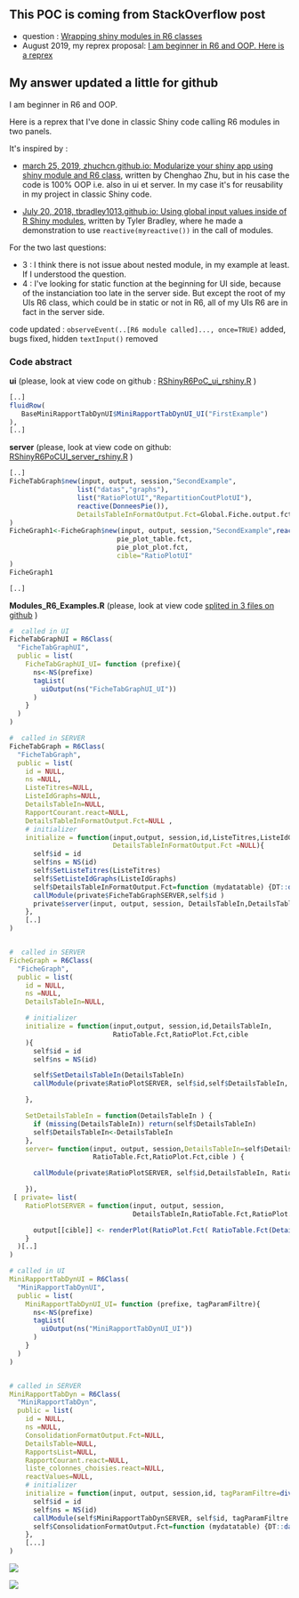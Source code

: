 ## This POC is coming from StackOverflow post

- question :  [Wrapping shiny modules in R6 classes](https://stackoverflow.com/questions/46693161/wrapping-shiny-modules-in-r6-classes)
- August 2019, my reprex proposal: [I am beginner in R6 and OOP. Here is a reprex](https://stackoverflow.com/questions/46693161/wrapping-shiny-modules-in-r6-classes/57464394#57464394)

## My answer updated a little for github

I am beginner in R6 and OOP.

Here is a reprex that I've done in classic Shiny code calling R6 modules in two panels. 

It's inspired by : 

- [march 25, 2019, zhuchcn.github.io: Modularize your shiny app using shiny module and R6 class](https://zhuchcn.github.io/projects/posts/en/2019-03-25/), written by Chenghao Zhu,  but in his case the code is 100% OOP i.e. also in ui et server. In my case it's for reusability in my project in classic Shiny code.


- [July 20, 2018, tbradley1013.github.io: Using global input values inside of R Shiny modules](https://tbradley1013.github.io/2018/07/20/r-shiny-modules--using-global-inputs/), written by Tyler Bradley, where he made a demonstration to use `reactive(myreactive())` in the call of modules. 



For the two last questions:

- 3 : I think there is not issue about nested module, in my example at least. If I understood the question.
- 4 : I've looking for static function at the beginning for UI side, because of the instanciation too late in the server side. But except the root of my UIs R6 class, which could be in static or not in R6, all of my UIs R6 are in fact in the server side.


code updated : `observeEvent(..[R6 module called]..., once=TRUE)` added, bugs fixed, hidden `textInput()` removed

### Code abstract

__ui__ (please, look at view code on github :
[RShinyR6PoC_ui_rshiny.R](https://github.com/philibe/RShinyR6POC/blob/main/ui_server_rshiny/ui_rshiny/RShinyR6PoC_ui_rshiny.R) )
```R
[..]
fluidRow(
   BaseMiniRapportTabDynUI$MiniRapportTabDynUI_UI("FirstExample")
),
[..]
```


__server__ (please, look at view code on github:
[RShinyR6PoCUI_server_rshiny.R](https://github.com/philibe/RShinyR6POC/blob/main/ui_server_rshiny/server_rshiny/RShinyR6PoCUI_server_rshiny.R) )
```R
[..]
FicheTabGraph$new(input, output, session,"SecondExample",
				 list("datas","graphs"),
				 list("RatioPlotUI","RepartitionCoutPlotUI"),
				 reactive(DonneesPie()),
				 DetailsTableInFormatOutput.Fct=Global.Fiche.output.fct
)
FicheGraph1<-FicheGraph$new(input, output, session,"SecondExample",reactive(DonneesPie()),
						   pie_plot_table.fct,
						   pie_plot_plot.fct,
						   cible="RatioPlotUI"
)
FicheGraph1

[..]
```

__Modules_R6_Examples.R__ (please, look at view code [splited in 3 files on github](https://github.com/philibe/RShinyR6POC/tree/main/modules) )
```R
#  called in UI
FicheTabGraphUI = R6Class(
  "FicheTabGraphUI",
  public = list(
    FicheTabGraphUI_UI= function (prefixe){
      ns<-NS(prefixe)
      tagList(
        uiOutput(ns("FicheTabGraphUI_UI"))
      )
    }
  )
)

#  called in SERVER
FicheTabGraph = R6Class(
  "FicheTabGraph",
  public = list(
    id = NULL,
    ns =NULL,
    ListeTitres=NULL,
    ListeIdGraphs=NULL,
    DetailsTableIn=NULL,
    RapportCourant.react=NULL,
    DetailsTableInFormatOutput.Fct=NULL ,
    # initializer
    initialize = function(input,output, session,id,ListeTitres,ListeIdGraphs,DetailsTableIn,
                          DetailsTableInFormatOutput.Fct =NULL){
      self$id = id
      self$ns = NS(id)
      self$SetListeTitres(ListeTitres)
      self$SetListeIdGraphs(ListeIdGraphs)
      self$DetailsTableInFormatOutput.Fct=function (mydatatable) {DT::datatable( mydatatable)}
      callModule(private$FicheTabGraphSERVER,self$id )
      private$server(input, output, session, DetailsTableIn,DetailsTableInFormatOutput.Fct)
    },
    [..]
)


#  called in SERVER
FicheGraph = R6Class(
  "FicheGraph",
  public = list(
    id = NULL,
    ns =NULL,
    DetailsTableIn=NULL,

    # initializer
    initialize = function(input,output, session,id,DetailsTableIn,
                          RatioTable.Fct,RatioPlot.Fct,cible
    ){
      self$id = id
      self$ns = NS(id)

      self$SetDetailsTableIn(DetailsTableIn)
      callModule(private$RatioPlotSERVER, self$id,self$DetailsTableIn, RatioTable.Fct,RatioPlot.Fct,cible )

    },

    SetDetailsTableIn = function(DetailsTableIn ) {
      if (missing(DetailsTableIn)) return(self$DetailsTableIn)
      self$DetailsTableIn<-DetailsTableIn
    },
    server= function(input, output, session,DetailsTableIn=self$DetailsTableIn,
                     RatioTable.Fct,RatioPlot.Fct,cible ) {

      callModule(private$RatioPlotSERVER, self$id,DetailsTableIn, RatioTable.Fct,RatioPlot.Fct,cible )

    }),
 [ private= list(
    RatioPlotSERVER = function(input, output, session,
                               DetailsTableIn,RatioTable.Fct,RatioPlot.Fct,cible ) {

      output[[cible]] <- renderPlot(RatioPlot.Fct( RatioTable.Fct(DetailsTableIn())))
    }
  )[..]
)

# called in UI
MiniRapportTabDynUI = R6Class(
  "MiniRapportTabDynUI",
  public = list(
    MiniRapportTabDynUI_UI= function (prefixe, tagParamFiltre){
      ns<-NS(prefixe)
      tagList(
        uiOutput(ns("MiniRapportTabDynUI_UI"))
      )
    }
  )
)


# called in SERVER
MiniRapportTabDyn = R6Class(
  "MiniRapportTabDyn",
  public = list(
    id = NULL,
    ns =NULL,
    ConsolidationFormatOutput.Fct=NULL,
    DetailsTable=NULL,
    RapportsList=NULL,
    RapportCourant.react=NULL,
    liste_colonnes_choisies.react=NULL,
    reactValues=NULL,
    # initializer
    initialize = function(input, output, session,id, tagParamFiltre=div()){
      self$id = id
      self$ns = NS(id)
      callModule(self$MiniRapportTabDynSERVER, self$id, tagParamFiltre )
      self$ConsolidationFormatOutput.Fct=function (mydatatable) {DT::datatable( mydatatable)}
    },
    [...]
)
```

![](RShinyR6POC1.jpg)

![](RShinyR6POC2.jpg)